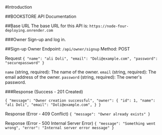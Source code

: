 #Introduction

##BOOKSTORE API Documentation

##Base URL 
The base URL for this API is: `https://node-four-deploying.onrender.com`


###Owner Sign-up and log in.

##Sign-up Owner
Endpoint: `/api/owner/signup`
Method: POST

Request
`{
  "name": "ali Doli",
  "email": "Doli@example.com",
  "password": "securepassword"
}`

`name` (string, required): The name of the owner.
`email` (string, required): The email address of the owner.
`password` (string, required): The owner's password.


###Response (Success - 201 Created)

`{
  "message": "Owner creation successful",
  "owner": {
    "id": 1,
     "name": "ali Doli",
  "email": "Doli@example.com",
  }
}
`

Response (Error - 409 Conflict)
`{
  "message": "Owner already exists"
}
`

Response (Error - 500 Internal Server Error)
`{
  "message": "Something went wrong",
  "error": "Internal server error message"
}`
